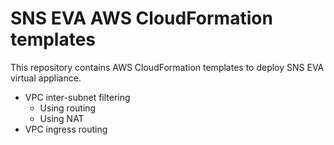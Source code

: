 # SNS EVA AWS CloudFormation templates

This repository contains AWS CloudFormation templates to deploy SNS EVA virtual appliance.

* VPC inter-subnet filtering
    - Using routing
    - Using NAT
* VPC ingress routing
